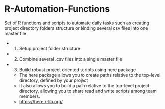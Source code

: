 # R-Automation-Functions
Set of  R functions and scripts to automate daily tasks such as creating project directory folders structure or binding several csv files into one master file

- 1. Setup project folder structure
- 2. Combine several .csv files into a single master file
- 3. Buiild robust project oriented scripts using here package
  - The here package allows you to create paths relative to the top-level directory, defined by your project
  - It also allows you to build a path relative to the top-level project directory, allowing you to share read and write scripts among team members.
  -  https://here.r-lib.org/
